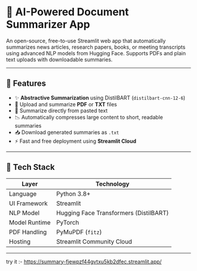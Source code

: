 # 📘 AI-Powered Document Summarizer App

An open-source, free-to-use Streamlit web app that automatically summarizes news articles, research papers, books, or meeting transcripts using advanced NLP models from Hugging Face. Supports PDFs and plain text uploads with downloadable summaries.

---

## 🚀 Features

- ✨ **Abstractive Summarization** using DistilBART (`distilbart-cnn-12-6`)
- 📄 Upload and summarize **PDF** or **TXT** files
- 🔗 Summarize directly from pasted text
- 📉 Automatically compresses large content to short, readable summaries
- 📥 Download generated summaries as `.txt`
- ⚡ Fast and free deployment using **Streamlit Cloud**

---

## 🧠 Tech Stack

| Layer         | Technology                              |
|---------------|------------------------------------------|
| Language      | Python 3.8+                              |
| UI Framework  | Streamlit                                |
| NLP Model     | Hugging Face Transformers (DistilBART)   |
| Model Runtime | PyTorch                                  |
| PDF Handling  | PyMuPDF (`fitz`)                         |
| Hosting       | Streamlit Community Cloud                |

---



try it :- https://summary-fjewpzf44gvtxu5kb2dfec.streamlit.app/
